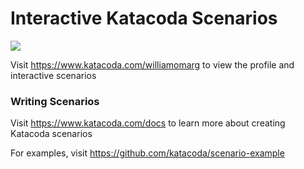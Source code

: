 # Interactive Katacoda Scenarios

[![](http://shields.katacoda.com/katacoda/williamomarg/count.svg)](https://www.katacoda.com/williamomarg "Get your profile on Katacoda.com")

Visit https://www.katacoda.com/williamomarg to view the profile and interactive scenarios

### Writing Scenarios
Visit https://www.katacoda.com/docs to learn more about creating Katacoda scenarios

For examples, visit https://github.com/katacoda/scenario-example
